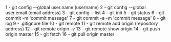 <!-- comments -->

1 - git config --global user.name (username)
2 - git config --global user.email (email address)
3 - git config --list
4 - git init
5 - git status
6 - git commit -m 'commit message'
7 - git commit -a -m 'commit message'
8 - git log
9 - .gitignore file
10 - git remote
11 - git remote add origin (repository address)
12 - git remote origin -v
13 - git remote show origin
14 - git push origin master
15 - git fetch <!-- fetch data from server -->
16 - git pull origin master
